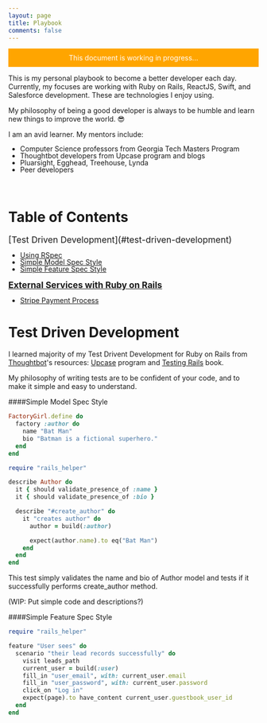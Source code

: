 ```yaml
---
layout: page
title: Playbook
comments: false
---
```


<div style="padding: 10px 20px; background-color: orange; color: white;
text-align: center">This document is working in progress...</div>

This is my personal playbook to become a better developer each day.  Currently, my focuses are working with Ruby on Rails, ReactJS, Swift, and Salesforce development.  These are technologies I enjoy using.

My philosophy of being a good developer is always to be humble and learn new things to improve the world. :sunglasses:

I am an avid learner.  My mentors include:

<ul style="line-height: 1em;">
  <li>Computer Science professors from Georgia Tech Masters Program</li>
  <li>Thoughtbot developers from Upcase program and blogs</li>
  <li>Pluarsight, Egghead, Treehouse, Lynda</li>
  <li>Peer developers</li>
</ul>

<br />

<h1>Table of Contents</h1>
<a id="test-driven-development" style="font-size: 1.25em">[Test Driven Development](#test-driven-development)</a>
<ul style="line-height: 1em;">
  <li><a href="#">Using RSpec</a></li>
  <li><a href="#">Simple Model Spec Style</a></li>
  <li><a href="#">Simple Feature Spec Style</a></li>
</ul>

<strong style="font-size: 1.25em">[External Services with Ruby on Rails](#)</strong>

<ul style="line-height: 1em;">
  <li><a href="#">Stripe Payment Process</a></li>
</ul>

<h1 id="test-driven-development">Test Driven Development</h1>

I learned majority of my Test Drivent Development for Ruby on Rails from <a href="https://thoughtbot.com" target="_blank">Thoughtbot</a>'s resources: <a href="https://upcase.com" target="_blank">Upcase</a> program and <a href="https://gumroad.com/l/testing-rails?utm_source=giant-robots&utm_medium=blog&utm_campaign=announcement" target="_blank">Testing Rails</a> book.

My philosophy of writing tests are to be confident of your code, and to make it simple and easy to understand.

####Simple Model Spec Style

```ruby
FactoryGirl.define do
  factory :author do
    name "Bat Man"
    bio "Batman is a fictional superhero."
  end
end
```


```ruby
require "rails_helper"

describe Author do
  it { should validate_presence_of :name }
  it { should validate_presence_of :bio }

  describe "#create_author" do
    it "creates author" do
      author = build(:author)

      expect(author.name).to eq("Bat Man")
    end
  end
end
```

This test simply validates the name and bio of Author model and tests if it successfully performs create_author method.

(WIP: Put simple code and descriptions?)

####Simple Feature Spec Style
```ruby
require "rails_helper"

feature "User sees" do
  scenario "their lead records successfully" do
    visit leads_path
    current_user = build(:user)
    fill_in "user_email", with: current_user.email 
    fill_in "user_password", with: current_user.password
    click_on "Log in"
    expect(page).to have_content current_user.guestbook_user_id
  end
end
```
